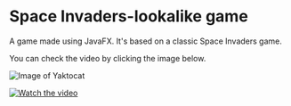 
# Space Invaders-lookalike game

A game made using JavaFX. It's based on a classic Space Invaders game.

You can check the video by clicking the image below.


![Image of Yaktocat](https://octodex.github.com/images/yaktocat.png)

[![Watch the video](https://i9.ytimg.com/vi/nlh1bDidBfs/mq1.jpg?sqp=CLjKk_sF&rs=AOn4CLAfiw69nKVyBOXPiQ9ZTR2I_M-hJg)](https://youtu.be/nlh1bDidBfs)

